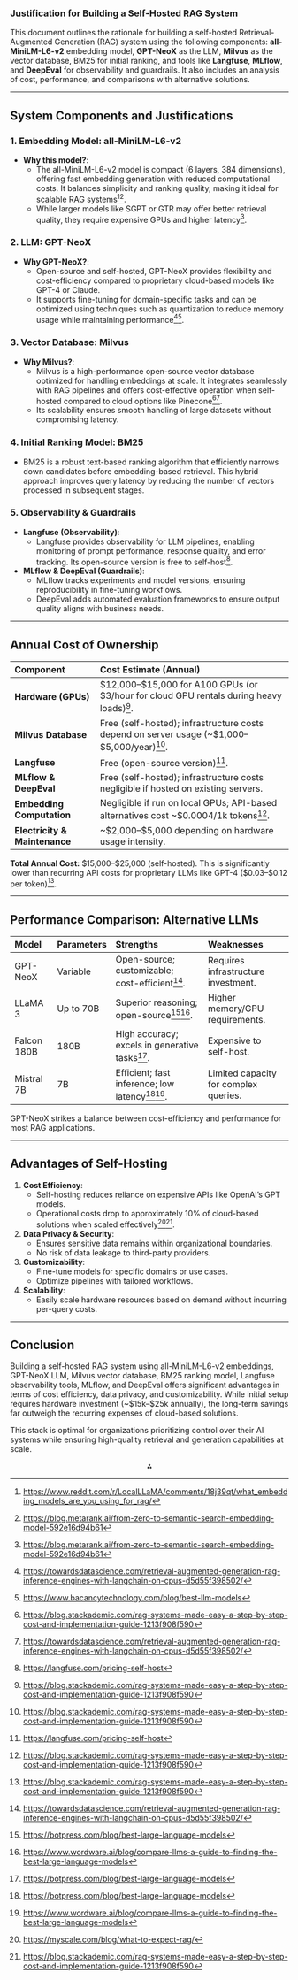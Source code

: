 ### Justification for Building a Self-Hosted RAG System

This document outlines the rationale for building a self-hosted Retrieval-Augmented Generation (RAG) system using the following components: **all-MiniLM-L6-v2** embedding model, **GPT-NeoX** as the LLM, **Milvus** as the vector database, BM25 for initial ranking, and tools like **Langfuse**, **MLflow**, and **DeepEval** for observability and guardrails. It also includes an analysis of cost, performance, and comparisons with alternative solutions.

---

## **System Components and Justifications**

### **1. Embedding Model: all-MiniLM-L6-v2**

- **Why this model?**:
    - The all-MiniLM-L6-v2 model is compact (6 layers, 384 dimensions), offering fast embedding generation with reduced computational costs. It balances simplicity and ranking quality, making it ideal for scalable RAG systems[^1][^8].
    - While larger models like SGPT or GTR may offer better retrieval quality, they require expensive GPUs and higher latency[^8].


### **2. LLM: GPT-NeoX**

- **Why GPT-NeoX?**:
    - Open-source and self-hosted, GPT-NeoX provides flexibility and cost-efficiency compared to proprietary cloud-based models like GPT-4 or Claude.
    - It supports fine-tuning for domain-specific tasks and can be optimized using techniques such as quantization to reduce memory usage while maintaining performance[^7][^9].


### **3. Vector Database: Milvus**

- **Why Milvus?**:
    - Milvus is a high-performance open-source vector database optimized for handling embeddings at scale. It integrates seamlessly with RAG pipelines and offers cost-effective operation when self-hosted compared to cloud options like Pinecone[^4][^7].
    - Its scalability ensures smooth handling of large datasets without compromising latency.


### **4. Initial Ranking Model: BM25**

- BM25 is a robust text-based ranking algorithm that efficiently narrows down candidates before embedding-based retrieval. This hybrid approach improves query latency by reducing the number of vectors processed in subsequent stages.


### **5. Observability \& Guardrails**

- **Langfuse (Observability)**:
    - Langfuse provides observability for LLM pipelines, enabling monitoring of prompt performance, response quality, and error tracking. Its open-source version is free to self-host[^3].
- **MLflow \& DeepEval (Guardrails)**:
    - MLflow tracks experiments and model versions, ensuring reproducibility in fine-tuning workflows.
    - DeepEval adds automated evaluation frameworks to ensure output quality aligns with business needs.

---

## **Annual Cost of Ownership**

| Component | Cost Estimate (Annual) |
| :-- | :-- |
| **Hardware (GPUs)** | \$12,000–\$15,000 for A100 GPUs (or \$3/hour for cloud GPU rentals during heavy loads)[^4]. |
| **Milvus Database** | Free (self-hosted); infrastructure costs depend on server usage (~\$1,000–\$5,000/year)[^4]. |
| **Langfuse** | Free (open-source version)[^3]. |
| **MLflow \& DeepEval** | Free (self-hosted); infrastructure costs negligible if hosted on existing servers. |
| **Embedding Computation** | Negligible if run on local GPUs; API-based alternatives cost ~\$0.0004/1k tokens[^4]. |
| **Electricity \& Maintenance** | ~\$2,000–\$5,000 depending on hardware usage intensity. |

**Total Annual Cost:** \$15,000–\$25,000 (self-hosted). This is significantly lower than recurring API costs for proprietary LLMs like GPT-4 (\$0.03–\$0.12 per token)[^4].

---

## **Performance Comparison: Alternative LLMs**

| Model | Parameters | Strengths | Weaknesses |
| :-- | :-- | :-- | :-- |
| GPT-NeoX | Variable | Open-source; customizable; cost-efficient[^7]. | Requires infrastructure investment. |
| LLaMA 3 | Up to 70B | Superior reasoning; open-source[^5][^6]. | Higher memory/GPU requirements. |
| Falcon 180B | 180B | High accuracy; excels in generative tasks[^5]. | Expensive to self-host. |
| Mistral 7B | 7B | Efficient; fast inference; low latency[^5][^6]. | Limited capacity for complex queries. |

GPT-NeoX strikes a balance between cost-efficiency and performance for most RAG applications.

---

## **Advantages of Self-Hosting**

1. **Cost Efficiency**:
    - Self-hosting reduces reliance on expensive APIs like OpenAI’s GPT models.
    - Operational costs drop to approximately 10% of cloud-based solutions when scaled effectively[^2][^4].
2. **Data Privacy \& Security**:
    - Ensures sensitive data remains within organizational boundaries.
    - No risk of data leakage to third-party providers.
3. **Customizability**:
    - Fine-tune models for specific domains or use cases.
    - Optimize pipelines with tailored workflows.
4. **Scalability**:
    - Easily scale hardware resources based on demand without incurring per-query costs.

---

## Conclusion

Building a self-hosted RAG system using all-MiniLM-L6-v2 embeddings, GPT-NeoX LLM, Milvus vector database, BM25 ranking model, Langfuse observability tools, MLflow, and DeepEval offers significant advantages in terms of cost efficiency, data privacy, and customizability. While initial setup requires hardware investment (~\$15k–\$25k annually), the long-term savings far outweigh the recurring expenses of cloud-based solutions.

This stack is optimal for organizations prioritizing control over their AI systems while ensuring high-quality retrieval and generation capabilities at scale.

<div style="text-align: center">⁂</div>

[^1]: https://www.reddit.com/r/LocalLLaMA/comments/18j39qt/what_embedding_models_are_you_using_for_rag/

[^2]: https://myscale.com/blog/what-to-expect-rag/

[^3]: https://langfuse.com/pricing-self-host

[^4]: https://blog.stackademic.com/rag-systems-made-easy-a-step-by-step-cost-and-implementation-guide-1213f908f590

[^5]: https://botpress.com/blog/best-large-language-models

[^6]: https://www.wordware.ai/blog/compare-llms-a-guide-to-finding-the-best-large-language-models

[^7]: https://towardsdatascience.com/retrieval-augmented-generation-rag-inference-engines-with-langchain-on-cpus-d5d55f398502/

[^8]: https://blog.metarank.ai/from-zero-to-semantic-search-embedding-model-592e16d94b61

[^9]: https://www.bacancytechnology.com/blog/best-llm-models

[^10]: https://friendli.ai/blog/friendli-engine-tensorrt-llm-vllm

[^11]: https://www.chatbees.ai/blog/rag-llm

[^12]: https://labelyourdata.com/articles/types-of-llms

[^13]: https://winder.ai/llmops-tools-comparison-open-source-llm-production-frameworks/

[^14]: https://www.bentoml.com/blog/building-rag-with-open-source-and-custom-ai-models

[^15]: https://www.pinecone.io/learn/sagemaker-rag/

[^16]: https://www.youtube.com/watch?v=SNpmkx9cpck

[^17]: https://huggingface.co/sentence-transformers/all-MiniLM-L6-v2

[^18]: https://www.graft.com/blog/open-source-text-embedding-models

[^19]: https://github.com/taishi-i/awesome-ChatGPT-repositories

[^20]: https://blog.keithmcnulty.org/how-i-created-an-ai-version-of-myself-aec12bc30067

[^21]: https://www.restack.io/p/embeddings-knowledge-embedding-models-for-rag-cat-ai

[^22]: https://www.reddit.com/r/selfhosted/comments/1b75mar/llm_who_know_me/

[^23]: https://www.youtube.com/watch?v=q9MD_hU2Yd8

[^24]: https://www.galileo.ai/blog/mastering-rag-how-to-select-an-embedding-model

[^25]: https://pub.towardsai.net/a-taxonomy-of-retrieval-augmented-generation-a39eb2c4e2ab

[^26]: https://www.reddit.com/r/Rag/comments/1h2iitk/what_is_a_range_of_costs_for_a_rag_project/

[^27]: https://www.linkedin.com/posts/tyler-maran_turns-out-self-hosting-can-be-more-expensive-activity-7209644712071225345-_9xm

[^28]: https://www.edenai.co/post/the-2025-guide-to-retrieval-augmented-generation-rag

[^29]: https://news.ycombinator.com/item?id=37148210

[^30]: https://news.ycombinator.com/item?id=41637550

[^31]: https://www.linkedin.com/pulse/beyond-rag-2025-technical-deep-dive-calum-simpson-2fkdc

[^32]: https://docs.llamaindex.ai/en/stable/examples/llm/nvidia_nim/

[^33]: https://dataforest.ai/blog/rag-in-2025-smarter-retrieval-and-real-time-responses

[^34]: https://huggingface.co/avsolatorio/GIST-all-MiniLM-L6-v2

[^35]: https://www.llamaindex.ai/blog/one-click-open-source-rag-observability-with-langfuse

[^36]: https://www.madrona.com/rag-is-not-enough-ai-data-architecture/

[^37]: https://developers.googleblog.com/en/vertex-ai-rag-engine-a-developers-tool/

[^38]: https://www.techtarget.com/whatis/feature/12-of-the-best-large-language-models

[^39]: https://www.bentoml.com/blog/benchmarking-llm-inference-backends

[^40]: https://www.promptingguide.ai/research/rag

[^41]: https://hatchworks.com/blog/gen-ai/large-language-models-guide/

[^42]: https://botscrew.com/blog/llm-comparison-choosing-the-right-model/

[^43]: https://research.aimultiple.com/retrieval-augmented-generation/

[^44]: https://www.tensorops.ai/post/emerging-architectures-of-llm-applications-2025-update

[^45]: https://www.calibraint.com/blog/detailed-comparison-of-all-llm-models-guide

[^46]: https://www.reddit.com/r/LangChain/comments/1dyxty1/can_you_suggest_me_some_best_llms_for_rag/

[^47]: https://dev.to/ezinsightsai/llm-product-development-in-2025-the-ultimate-guide-37f1

[^48]: https://www.debutinfotech.com/blog/large-language-models-comparison

[^49]: https://dev.to/lakhera2015/100-days-of-generative-ai-building-your-first-rag-application-using-open-source-tools-day-8-3kc6

[^50]: https://www.youtube.com/watch?v=BNeegP_3IKI

[^51]: https://github.com/danny-avila/LibreChat/discussions/2233

[^52]: https://www.restack.io/p/embeddings-knowledge-embeddings-vs-rag-cat-ai

[^53]: https://www.syntio.net/en/labs-musings/self-hosted-rag-powered-llm-solution-for-confluence-and-microsoft-sharepoint/

[^54]: https://edrm.net/2025/02/private-llms-vs-rag-systems-choosing-the-right-ai-strategy-for-your-legal-organization/

[^55]: https://langfuse.com/pricing

[^56]: https://langfuse.com/changelog/2024-01-29-custom-model-prices

[^57]: https://www.tensorops.ai/post/understanding-the-cost-of-large-language-models-llms

[^58]: https://langfuse.com/docs/model-usage-and-cost

